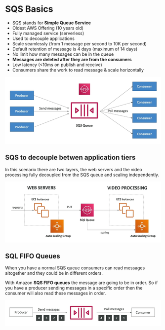 # SQS Basics

- SQS stands for **Simple Queue Service**
- Oldest AWS Offering (10 years old)
- Fully managed service (serverless) 
- Used to decouple applications
- Scale seamlessly (from 1 message per second to 10K per second)
- Default retention of message is 4 days (maximum of 14 days)
- No limit how many messages can be in the queue
- **Messages are deleted after they are from the consumers**
- Low latency (<10ms on publish and receive)
- Consumers share the work to read message & scale horizontally

![SQS Queue](../../images/integration/sqs_queue.png)

## SQS to decouple betwen application tiers

In this scenario there are two layers, the web servers and the video processing fully decoupled from the SQS queue and scaling independently.

![SQS Queue](../../images/integration/sqs_example.png)

## SQL FIFO Queues

When you have a normal SQS queue consumers can read messages altogether and they could be in different orders.

With Amazon **SQS FIFO queues** the message are going to be in order. So if you have a producer sending messages in a specific order then the consumer will also read these messages in order.

![SQS FIFO Queue](../../images/integration/sqs_fifo_queue.png)
